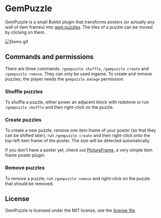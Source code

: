 # GemPuzzle
GemPuzzle is a small Bukkit plugin that transforms posters (or actually any wall of item frames) into
[gem puzzles][gem-puzzle].
The tiles of a puzzle can be moved by clicking on them.

![Demo gif][demo-gif]

[gem-puzzle]: https://en.wikipedia.org/wiki/15_puzzle
[demo-gif]: https://raw.githubusercontent.com/leMaik/GemPuzzle/master/demo.gif

## Commands and permissions
There are three commands: `/gempuzzle shuffle`, `/gempuzzle create` and `/gempuzzle remove`. They can only be used
ingame. To create and remove puzzles, the player needs the `gempuzzle.manage` permission.

### Shuffle puzzles
To shuffle a puzzle, either power an adjacent block with redstone or run `/gempuzzle shuffle` and then right-click
on the puzzle.

### Create puzzles
To create a new puzzle, remove one item frame of your poster (so that they can be shifted later), run
`/gempuzzle create` and then right-click onto the top-left item frame of the poster. The size will be detected
automatically.

If you don't have a poster yet, check out [PictureFrame][pictureframe], a very simple item frame poster plugin.

### Remove puzzles
To remove a puzzle, run `/gempuzzle remove` and right-click on the puzzle that should be removed.

[pictureframe]: https://github.com/FlorestanII/PictureFrame

## License
GemPuzzle is licensed under the MIT license, see the [license file][license].

[license]: https://github.com/leMaik/GemPuzzle/blob/master/LICENSE